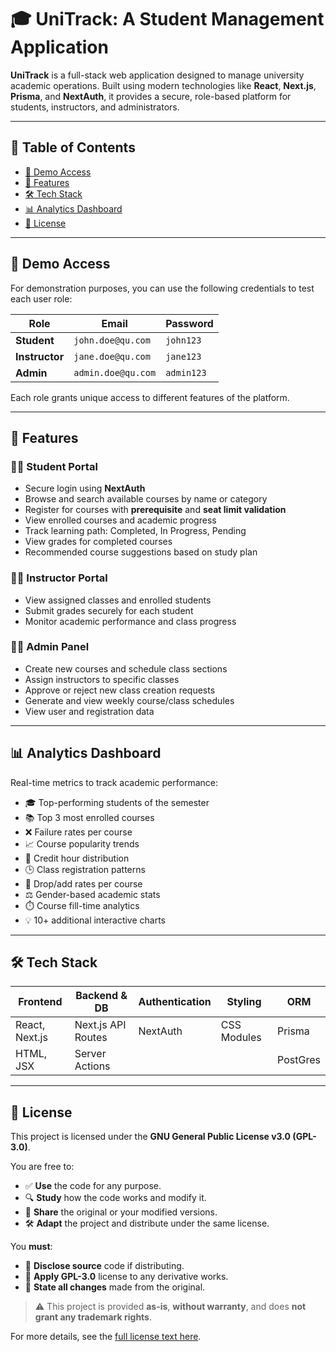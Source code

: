 # 🎓 UniTrack: A Student Management Application

**UniTrack** is a full-stack web application designed to manage university academic operations. Built using modern technologies like **React**, **Next.js**, **Prisma**, and **NextAuth**, it provides a secure, role-based platform for students, instructors, and administrators.

---

## 📌 Table of Contents

- [🔑 Demo Access](#-demo-access)
- [🚀 Features](#-features)
- [🛠️ Tech Stack](#-tech-stack)
- [📊 Analytics Dashboard](#-analytics-dashboard)
- [📄 License](#-license)

---

## 🔑 Demo Access

For demonstration purposes, you can use the following credentials to test each user role:

| Role         | Email                   | Password   |
|--------------|--------------------------|------------|
| **Student**   | `john.doe@qu.com`        | `john123`  |
| **Instructor**| `jane.doe@qu.com`        | `jane123`  |
| **Admin**     | `admin.doe@qu.com`       | `admin123` |

Each role grants unique access to different features of the platform.

---

## 🚀 Features

### 👩‍🎓 Student Portal
- Secure login using **NextAuth**
- Browse and search available courses by name or category
- Register for courses with **prerequisite** and **seat limit validation**
- View enrolled courses and academic progress
- Track learning path: Completed, In Progress, Pending
- View grades for completed courses
- Recommended course suggestions based on study plan

### 👨‍🏫 Instructor Portal
- View assigned classes and enrolled students
- Submit grades securely for each student
- Monitor academic performance and class progress

### 🧑‍💼 Admin Panel
- Create new courses and schedule class sections
- Assign instructors to specific classes
- Approve or reject new class creation requests
- Generate and view weekly course/class schedules
- View user and registration data

---

## 📊 Analytics Dashboard

Real-time metrics to track academic performance:

- 🎓 Top-performing students of the semester
- 📚 Top 3 most enrolled courses
- ❌ Failure rates per course
- 📈 Course popularity trends
- 🧮 Credit hour distribution
- 🕒 Class registration patterns
- 🔄 Drop/add rates per course
- ⚖️ Gender-based academic stats
- ⏱️ Course fill-time analytics
- 💡 10+ additional interactive charts

---

## 🛠️ Tech Stack

| Frontend        | Backend & DB         | Authentication | Styling       | ORM      |
|----------------|----------------------|----------------|---------------|----------|
| React, Next.js | Next.js API Routes   | NextAuth       | CSS Modules   | Prisma   |
| HTML, JSX      | Server Actions       |                |               | PostGres |

---

## 📄 License

This project is licensed under the **GNU General Public License v3.0 (GPL-3.0)**.

You are free to:

- ✅ **Use** the code for any purpose.
- 🔍 **Study** how the code works and modify it.
- 🔗 **Share** the original or your modified versions.
- 🛠️ **Adapt** the project and distribute under the same license.

You **must**:

- 🧾 **Disclose source** code if distributing.
- 🪪 **Apply GPL-3.0** license to any derivative works.
- 📝 **State all changes** made from the original.

> ⚠️ This project is provided **as-is**, **without warranty**, and does **not grant any trademark rights**.

For more details, see the [full license text here](https://www.gnu.org/licenses/gpl-3.0.en.html).


